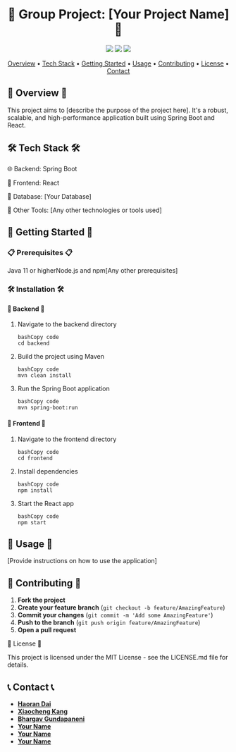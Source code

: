 <h1 align="center">🚀 Group Project: [Your Project Name] 🚀</h1> <p align="center">   <img src="https://img.shields.io/badge/Spring%20Boot-v2.5.5-brightgreen" />   <img src="https://img.shields.io/badge/React-v17.0.2-blue" />   <img src="https://img.shields.io/badge/license-MIT-green" /> </p> <p align="center">   <a href="#overview">Overview</a> •   <a href="#tech-stack">Tech Stack</a> •   <a href="#getting-started">Getting Started</a> •   <a href="#usage">Usage</a> •   <a href="#contributing">Contributing</a> •   <a href="#license">License</a> •   <a href="#contact">Contact</a> </p>

## 🌟 Overview 🌟

This project aims to [describe the purpose of the project here]. It's a robust, scalable, and high-performance application built using Spring Boot and React.

## 🛠️ Tech Stack 🛠️

🌐 Backend: Spring Boot

🎨 Frontend: React

💽 Database: [Your Database]

🔧 Other Tools: [Any other technologies or tools used]

## 🚀 Getting Started 🚀

### 📋 Prerequisites 📋

Java 11 or higherNode.js and npm[Any other prerequisites]

### 🛠 Installation 🛠

#### 🔧 Backend 🔧

1. Navigate to the backend directory

   ```
   bashCopy code
   cd backend
   ```

2. Build the project using Maven

   ```
   bashCopy code
   mvn clean install
   ```

3. Run the Spring Boot application

   ```
   bashCopy code
   mvn spring-boot:run
   ```

#### 🎨 Frontend 🎨

1. Navigate to the frontend directory

   ```
   bashCopy code
   cd frontend
   ```

2. Install dependencies

   ```
   bashCopy code
   npm install
   ```

3. Start the React app

   ```
   bashCopy code
   npm start
   ```

## 🎯 Usage 🎯

[Provide instructions on how to use the application]

## 👥 Contributing 👥

1. **Fork the project**
2. **Create your feature branch** (`git checkout -b feature/AmazingFeature`)
3. **Commit your changes** (`git commit -m 'Add some AmazingFeature'`)
4. **Push to the branch** (`git push origin feature/AmazingFeature`)
5. **Open a pull request**

📝 License 📝

This project is licensed under the MIT License - see the LICENSE.md file for details.

## 📞 Contact 📞

- **[Haoran Dai](mailto:kevdaup@bu.edu)**
- **[Xiaocheng Kang](mailto:kangx@bu.edu)**
- **[Bhargav Gundapaneni](mailto:saibharg@bu.edu)**
- **[Your Name](mailto:your.email@example.com)**
- **[Your Name](mailto:your.email@example.com)**
- **[Your Name](mailto:your.email@example.com)**
